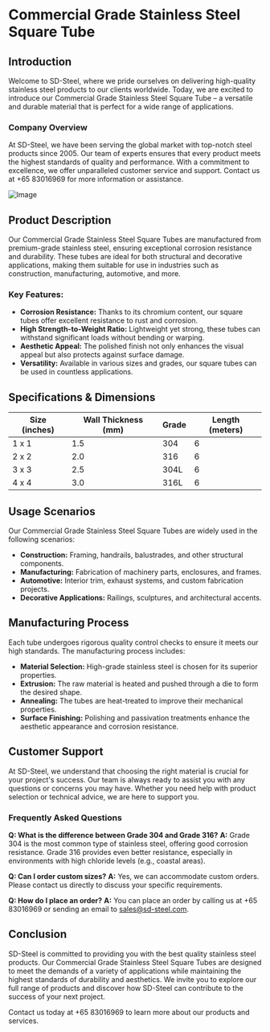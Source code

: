 # Commercial Grade Stainless Steel Square Tube

## Introduction
Welcome to SD-Steel, where we pride ourselves on delivering high-quality stainless steel products to our clients worldwide. Today, we are excited to introduce our Commercial Grade Stainless Steel Square Tube – a versatile and durable material that is perfect for a wide range of applications.

### Company Overview
At SD-Steel, we have been serving the global market with top-notch steel products since 2005. Our team of experts ensures that every product meets the highest standards of quality and performance. With a commitment to excellence, we offer unparalleled customer service and support. Contact us at +65 83016969 for more information or assistance.

![Image](https://github.com/user-attachments/assets/2567258e-e124-4816-932d-1809bd27ef0b)

## Product Description
Our Commercial Grade Stainless Steel Square Tubes are manufactured from premium-grade stainless steel, ensuring exceptional corrosion resistance and durability. These tubes are ideal for both structural and decorative applications, making them suitable for use in industries such as construction, manufacturing, automotive, and more.

### Key Features:
- **Corrosion Resistance:** Thanks to its chromium content, our square tubes offer excellent resistance to rust and corrosion.
- **High Strength-to-Weight Ratio:** Lightweight yet strong, these tubes can withstand significant loads without bending or warping.
- **Aesthetic Appeal:** The polished finish not only enhances the visual appeal but also protects against surface damage.
- **Versatility:** Available in various sizes and grades, our square tubes can be used in countless applications.

## Specifications & Dimensions

| Size (inches) | Wall Thickness (mm) | Grade | Length (meters) |
|---------------|---------------------|-------|-----------------|
| 1 x 1         | 1.5                 | 304   | 6               |
| 2 x 2         | 2.0                 | 316   | 6               |
| 3 x 3         | 2.5                 | 304L  | 6               |
| 4 x 4         | 3.0                 | 316L  | 6               |

## Usage Scenarios
Our Commercial Grade Stainless Steel Square Tubes are widely used in the following scenarios:

- **Construction:** Framing, handrails, balustrades, and other structural components.
- **Manufacturing:** Fabrication of machinery parts, enclosures, and frames.
- **Automotive:** Interior trim, exhaust systems, and custom fabrication projects.
- **Decorative Applications:** Railings, sculptures, and architectural accents.

## Manufacturing Process
Each tube undergoes rigorous quality control checks to ensure it meets our high standards. The manufacturing process includes:
- **Material Selection:** High-grade stainless steel is chosen for its superior properties.
- **Extrusion:** The raw material is heated and pushed through a die to form the desired shape.
- **Annealing:** The tubes are heat-treated to improve their mechanical properties.
- **Surface Finishing:** Polishing and passivation treatments enhance the aesthetic appearance and corrosion resistance.

## Customer Support
At SD-Steel, we understand that choosing the right material is crucial for your project's success. Our team is always ready to assist you with any questions or concerns you may have. Whether you need help with product selection or technical advice, we are here to support you.

### Frequently Asked Questions

**Q: What is the difference between Grade 304 and Grade 316?**
**A:** Grade 304 is the most common type of stainless steel, offering good corrosion resistance. Grade 316 provides even better resistance, especially in environments with high chloride levels (e.g., coastal areas).

**Q: Can I order custom sizes?**
**A:** Yes, we can accommodate custom orders. Please contact us directly to discuss your specific requirements.

**Q: How do I place an order?**
**A:** You can place an order by calling us at +65 83016969 or sending an email to sales@sd-steel.com.

## Conclusion
SD-Steel is committed to providing you with the best quality stainless steel products. Our Commercial Grade Stainless Steel Square Tubes are designed to meet the demands of a variety of applications while maintaining the highest standards of durability and aesthetics. We invite you to explore our full range of products and discover how SD-Steel can contribute to the success of your next project.

Contact us today at +65 83016969 to learn more about our products and services.